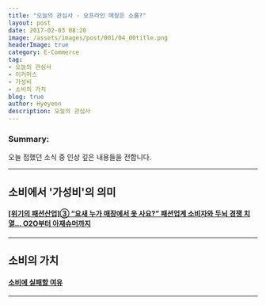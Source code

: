 ```yaml
---
title: "오늘의 관심사 - 오프라인 매장은 쇼룸?"
layout: post
date: 2017-02-03 08:20
image: /assets/images/post/001/04_00title.png
headerImage: true
category: E-Commerce
tag:
- 오늘의 관심사
- 이커머스
- 가성비
- 소비의 가치
blog: true
author: Hyeyeon
description: 오늘의 관심사
---
```


### Summary:

오늘 접했던 소식 중 인상 깊은 내용들을 전합니다.

---

## 소비에서 '가성비'의 의미

#### [[위기의 패션산업]③ “요새 누가 매장에서 옷 사요?” 패션업계 소비자와 두뇌 경쟁 치열... O2O부터 아재슈머까지](http://biz.chosun.com/site/data/html_dir/2017/02/01/2017020100045.html)



---

## 소비의 가치

#### [소비에 실패할 여유](http://slownews.kr/61461)


---
